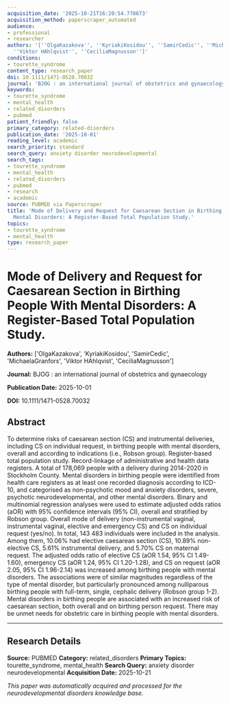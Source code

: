 ```yaml
---
acquisition_date: '2025-10-21T16:20:54.778673'
acquisition_method: paperscraper_automated
audience:
- professional
- researcher
authors: '[''OlgaKazakova'', ''KyriakiKosidou'', ''SamirCedic'', ''MichaelaGranfors'',
  ''Viktor HAhlqvist'', ''CeciliaMagnusson'']'
conditions:
- tourette_syndrome
content_type: research_paper
doi: 10.1111/1471-0528.70032
journal: 'BJOG : an international journal of obstetrics and gynaecology'
keywords:
- tourette_syndrome
- mental_health
- related_disorders
- pubmed
patient_friendly: false
primary_category: related-disorders
publication_date: '2025-10-01'
reading_level: academic
search_priority: standard
search_query: anxiety disorder neurodevelopmental
search_tags:
- tourette_syndrome
- mental_health
- related_disorders
- pubmed
- research
- academic
source: PUBMED via Paperscraper
title: 'Mode of Delivery and Request for Caesarean Section in Birthing People With
  Mental Disorders: A Register-Based Total Population Study.'
topics:
- tourette_syndrome
- mental_health
type: research_paper
---
```


# Mode of Delivery and Request for Caesarean Section in Birthing People With Mental Disorders: A Register-Based Total Population Study.

**Authors:** ['OlgaKazakova', 'KyriakiKosidou', 'SamirCedic', 'MichaelaGranfors', 'Viktor HAhlqvist', 'CeciliaMagnusson']

**Journal:** BJOG : an international journal of obstetrics and gynaecology

**Publication Date:** 2025-10-01

**DOI:** 10.1111/1471-0528.70032

## Abstract

To determine risks of caesarean section (CS) and instrumental deliveries, including CS on individual request, in birthing people with mental disorders, overall and according to indications (i.e., Robson group). Register-based total population study. Record-linkage of administrative and health data registers. A total of 178,069 people with a delivery during 2014-2020 in Stockholm County. Mental disorders in birthing people were identified from health care registers as at least one recorded diagnosis according to ICD-10, and categorised as non-psychotic mood and anxiety disorders, severe, psychotic neurodevelopmental, and other mental disorders. Binary and multinomial regression analyses were used to estimate adjusted odds ratios (aOR) with 95% confidence intervals (95% CI), overall and stratified by Robson group. Overall mode of delivery (non-instrumental vaginal, instrumental vaginal, elective and emergency CS) and CS on individual request (yes/no). In total, 143 483 individuals were included in the analysis. Among them, 10.06% had elective caesarean section (CS), 10.89% non-elective CS, 5.61% instrumental delivery, and 5.70% CS on maternal request. The adjusted odds ratio of elective CS (aOR 1.54, 95% CI 1.49-1.60), emergency CS (aOR 1.24, 95% CI 1.20-1.28), and CS on request (aOR 2.05, 95% CI 1.96-2.14) was increased among birthing people with mental disorders. The associations were of similar magnitudes regardless of the type of mental disorder, but particularly pronounced among nulliparous birthing people with full-term, single, cephalic delivery (Robson group 1-2). Mental disorders in birthing people are associated with an increased risk of caesarean section, both overall and on birthing person request. There may be unmet needs for obstetric care in birthing people with mental disorders.

---

## Research Details

**Source:** PUBMED
**Category:** related_disorders
**Primary Topics:** tourette_syndrome, mental_health
**Search Query:** anxiety disorder neurodevelopmental
**Acquisition Date:** 2025-10-21

*This paper was automatically acquired and processed for the neurodevelopmental disorders knowledge base.*
